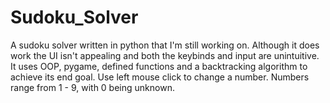 # Sudoku_Solver
A sudoku solver written in python that I'm still working on. Although it does work the UI isn't appealing and both the keybinds and input are unintuitive. It uses OOP, pygame, defined functions and a backtracking algorithm to achieve its end goal.
Use left mouse click to change a number. Numbers range from 1 - 9, with 0 being unknown.
